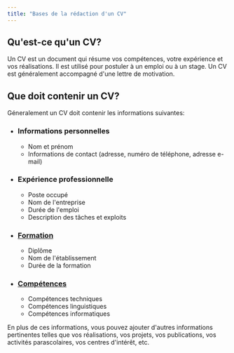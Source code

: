 ```yaml
---
title: "Bases de la rédaction d'un CV"
---
```


## Qu'est-ce qu'un CV?

Un CV est un document qui résume vos compétences, votre expérience et vos réalisations. Il est utilisé pour postuler à un emploi ou à un stage. Un CV est généralement accompagné d'une lettre de motivation.

## Que doit contenir un CV?

Géneralement un CV doit contenir les informations suivantes:

-   ### Informations personnelles
    -   Nom et prénom
    -   Informations de contact (adresse, numéro de téléphone, adresse e-mail)
-   ### Expérience professionnelle
    -   Poste occupé
    -   Nom de l'entreprise
    -   Durée de l'emploi
    -   Description des tâches et exploits
-   ### [Formation](formation)
    -   Diplôme
    -   Nom de l'établissement
    -   Durée de la formation
-   ### [Compétences](skills)
    -   Compétences techniques
    -   Compétences linguistiques
    -   Compétences informatiques

En plus de ces informations, vous pouvez ajouter d'autres informations pertinentes telles que vos réalisations, vos projets, vos publications, vos activités parascolaires, vos centres d'intérêt, etc.
